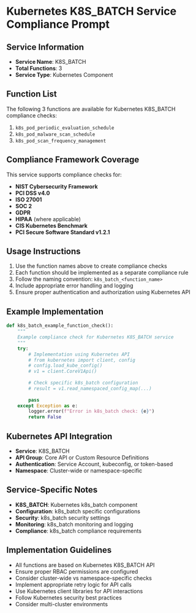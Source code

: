 # Kubernetes K8S_BATCH Service Compliance Prompt

## Service Information
- **Service Name**: K8S_BATCH
- **Total Functions**: 3
- **Service Type**: Kubernetes Component

## Function List
The following 3 functions are available for Kubernetes K8S_BATCH compliance checks:

1. `k8s_pod_periodic_evaluation_schedule`
2. `k8s_pod_malware_scan_schedule`
3. `k8s_pod_scan_frequency_management`


## Compliance Framework Coverage
This service supports compliance checks for:
- **NIST Cybersecurity Framework**
- **PCI DSS v4.0**
- **ISO 27001**
- **SOC 2**
- **GDPR**
- **HIPAA** (where applicable)
- **CIS Kubernetes Benchmark**
- **PCI Secure Software Standard v1.2.1**

## Usage Instructions
1. Use the function names above to create compliance checks
2. Each function should be implemented as a separate compliance rule
3. Follow the naming convention: `k8s_batch_<function_name>`
4. Include appropriate error handling and logging
5. Ensure proper authentication and authorization using Kubernetes API

## Example Implementation
```python
def k8s_batch_example_function_check():
    """
    Example compliance check for Kubernetes K8S_BATCH service
    """
    try:
        # Implementation using Kubernetes API
        # from kubernetes import client, config
        # config.load_kube_config()
        # v1 = client.CoreV1Api()
        
        # Check specific k8s_batch configuration
        # result = v1.read_namespaced_config_map(...)
        
        pass
    except Exception as e:
        logger.error(f"Error in k8s_batch check: {e}")
        return False
```

## Kubernetes API Integration
- **Service**: K8S_BATCH
- **API Group**: Core API or Custom Resource Definitions
- **Authentication**: Service Account, kubeconfig, or token-based
- **Namespace**: Cluster-wide or namespace-specific

## Service-Specific Notes
- **K8S_BATCH**: Kubernetes k8s_batch component
- **Configuration**: k8s_batch specific configurations
- **Security**: k8s_batch security settings
- **Monitoring**: k8s_batch monitoring and logging
- **Compliance**: k8s_batch compliance requirements


## Implementation Guidelines
- All functions are based on Kubernetes K8S_BATCH API
- Ensure proper RBAC permissions are configured
- Consider cluster-wide vs namespace-specific checks
- Implement appropriate retry logic for API calls
- Use Kubernetes client libraries for API interactions
- Follow Kubernetes security best practices
- Consider multi-cluster environments
